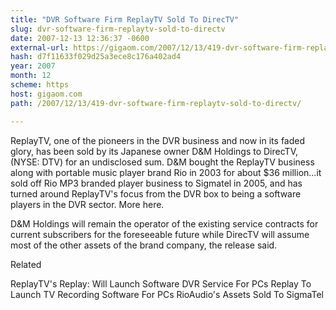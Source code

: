 ```yaml
---
title: "DVR Software Firm ReplayTV Sold To DirecTV"
slug: dvr-software-firm-replaytv-sold-to-directv
date: 2007-12-13 12:36:37 -0600
external-url: https://gigaom.com/2007/12/13/419-dvr-software-firm-replaytv-sold-to-directv/
hash: d7f11633f029d25a3ece8c176a402ad4
year: 2007
month: 12
scheme: https
host: gigaom.com
path: /2007/12/13/419-dvr-software-firm-replaytv-sold-to-directv/

---
```


ReplayTV, one of the pioneers in the DVR business and now in its faded glory, has been sold by its Japanese owner D&M Holdings to DirecTV, (NYSE: DTV) for an undisclosed sum. D&M bought the ReplayTV business along with portable music player brand Rio in 2003 for about $36 million...it sold off Rio MP3 branded player business to Sigmatel in 2005, and has turned around ReplayTV's focus from the DVR box to being a software players in the DVR sector. More here.



D&M Holdings will remain the operator of the existing service contracts for current subscribers for the foreseeable future while DirecTV will assume most of the other assets of the brand company, the release said.


Related


ReplayTV's Replay: Will Launch Software DVR Service For PCs
Replay To Launch TV Recording Software For PCs
RioAudio's Assets Sold To SigmaTel
